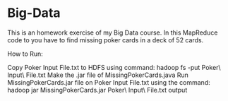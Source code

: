 # Big-Data


This is an homework exercise of my Big Data course. In this MapReduce code to you have to find missing poker cards in a deck of 52 cards.

How to Run:



Copy Poker Input File.txt to HDFS using command:
hadoop fs -put Poker\ Input\ File.txt
Make the .jar file of MissingPokerCards.java
Run MissingPokerCards.jar file on Poker Input File.txt using the command:
hadoop jar MissingPokerCards.jar Poker\ Input\ File.txt output
